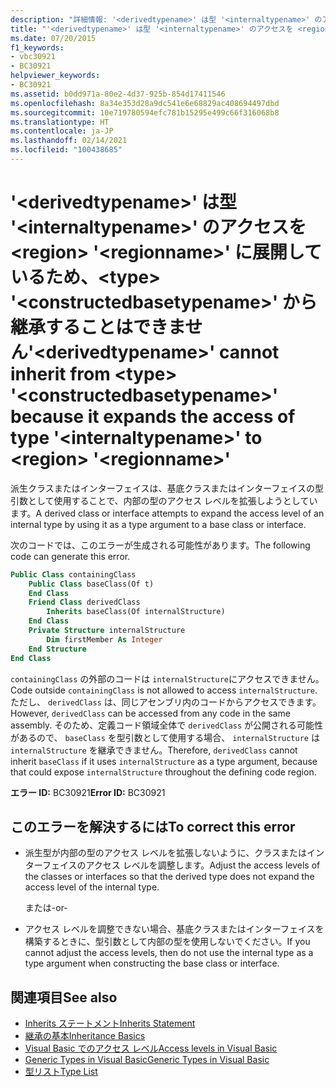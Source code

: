 ```yaml
---
description: "詳細情報: '<derivedtypename>' は型 '<internaltypename>' のアクセスを <region> '<regionname>' に展開しているため、<type> '<constructedbasetypename>' から継承することはできません"
title: "'<derivedtypename>' は型 '<internaltypename>' のアクセスを <region> '<regionname>' に展開しているため、<type> '<constructedbasetypename>' から継承することはできません"
ms.date: 07/20/2015
f1_keywords:
- vbc30921
- BC30921
helpviewer_keywords:
- BC30921
ms.assetid: b0dd971a-80e2-4d37-925b-854d17411546
ms.openlocfilehash: 8a34e353d28a9dc541e6e68829ac408694497dbd
ms.sourcegitcommit: 10e719780594efc781b15295e499c66f316068b8
ms.translationtype: HT
ms.contentlocale: ja-JP
ms.lasthandoff: 02/14/2021
ms.locfileid: "100438685"
---
```

# <a name="derivedtypename-cannot-inherit-from-type-constructedbasetypename-because-it-expands-the-access-of-type-internaltypename-to-region-regionname"></a><span data-ttu-id="0fbb2-103">'\<derivedtypename>' は型 '\<internaltypename>' のアクセスを \<region> '\<regionname>' に展開しているため、\<type> '\<constructedbasetypename>' から継承することはできません</span><span class="sxs-lookup"><span data-stu-id="0fbb2-103">'\<derivedtypename>' cannot inherit from \<type> '\<constructedbasetypename>' because it expands the access of type '\<internaltypename>' to \<region> '\<regionname>'</span></span>

<span data-ttu-id="0fbb2-104">派生クラスまたはインターフェイスは、基底クラスまたはインターフェイスの型引数として使用することで、内部の型のアクセス レベルを拡張しようとしています。</span><span class="sxs-lookup"><span data-stu-id="0fbb2-104">A derived class or interface attempts to expand the access level of an internal type by using it as a type argument to a base class or interface.</span></span>  
  
 <span data-ttu-id="0fbb2-105">次のコードでは、このエラーが生成される可能性があります。</span><span class="sxs-lookup"><span data-stu-id="0fbb2-105">The following code can generate this error.</span></span>  
  
```vb  
Public Class containingClass  
    Public Class baseClass(Of t)  
    End Class  
    Friend Class derivedClass  
        Inherits baseClass(Of internalStructure)  
    End Class  
    Private Structure internalStructure  
        Dim firstMember As Integer  
    End Structure  
End Class  
```  
  
 <span data-ttu-id="0fbb2-106">`containingClass` の外部のコードは `internalStructure`にアクセスできません。</span><span class="sxs-lookup"><span data-stu-id="0fbb2-106">Code outside `containingClass` is not allowed to access `internalStructure`.</span></span> <span data-ttu-id="0fbb2-107">ただし、 `derivedClass` は、同じアセンブリ内のコードからアクセスできます。</span><span class="sxs-lookup"><span data-stu-id="0fbb2-107">However, `derivedClass` can be accessed from any code in the same assembly.</span></span> <span data-ttu-id="0fbb2-108">そのため、定義コード領域全体で `derivedClass` が公開される可能性があるので、 `baseClass` を型引数として使用する場合、 `internalStructure` は `internalStructure` を継承できません。</span><span class="sxs-lookup"><span data-stu-id="0fbb2-108">Therefore, `derivedClass` cannot inherit `baseClass` if it uses `internalStructure` as a type argument, because that could expose `internalStructure` throughout the defining code region.</span></span>  
  
 <span data-ttu-id="0fbb2-109">**エラー ID:** BC30921</span><span class="sxs-lookup"><span data-stu-id="0fbb2-109">**Error ID:** BC30921</span></span>  
  
## <a name="to-correct-this-error"></a><span data-ttu-id="0fbb2-110">このエラーを解決するには</span><span class="sxs-lookup"><span data-stu-id="0fbb2-110">To correct this error</span></span>  
  
- <span data-ttu-id="0fbb2-111">派生型が内部の型のアクセス レベルを拡張しないように、クラスまたはインターフェイスのアクセス レベルを調整します。</span><span class="sxs-lookup"><span data-stu-id="0fbb2-111">Adjust the access levels of the classes or interfaces so that the derived type does not expand the access level of the internal type.</span></span>  
  
     <span data-ttu-id="0fbb2-112">または</span><span class="sxs-lookup"><span data-stu-id="0fbb2-112">-or-</span></span>  
  
- <span data-ttu-id="0fbb2-113">アクセス レベルを調整できない場合、基底クラスまたはインターフェイスを構築するときに、型引数として内部の型を使用しないでください。</span><span class="sxs-lookup"><span data-stu-id="0fbb2-113">If you cannot adjust the access levels, then do not use the internal type as a type argument when constructing the base class or interface.</span></span>  
  
## <a name="see-also"></a><span data-ttu-id="0fbb2-114">関連項目</span><span class="sxs-lookup"><span data-stu-id="0fbb2-114">See also</span></span>

- [<span data-ttu-id="0fbb2-115">Inherits ステートメント</span><span class="sxs-lookup"><span data-stu-id="0fbb2-115">Inherits Statement</span></span>](../language-reference/statements/inherits-statement.md)
- [<span data-ttu-id="0fbb2-116">継承の基本</span><span class="sxs-lookup"><span data-stu-id="0fbb2-116">Inheritance Basics</span></span>](../programming-guide/language-features/objects-and-classes/inheritance-basics.md)
- [<span data-ttu-id="0fbb2-117">Visual Basic でのアクセス レベル</span><span class="sxs-lookup"><span data-stu-id="0fbb2-117">Access levels in Visual Basic</span></span>](../programming-guide/language-features/declared-elements/access-levels.md)
- [<span data-ttu-id="0fbb2-118">Generic Types in Visual Basic</span><span class="sxs-lookup"><span data-stu-id="0fbb2-118">Generic Types in Visual Basic</span></span>](../programming-guide/language-features/data-types/generic-types.md)
- [<span data-ttu-id="0fbb2-119">型リスト</span><span class="sxs-lookup"><span data-stu-id="0fbb2-119">Type List</span></span>](../language-reference/statements/type-list.md)
